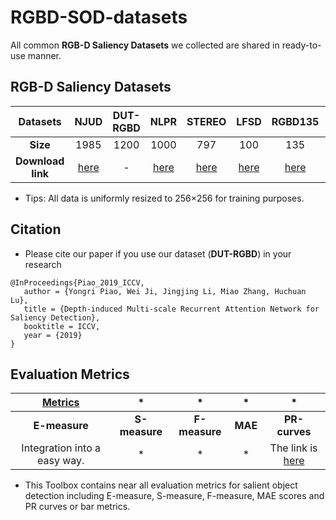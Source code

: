 # RGBD-SOD-datasets
All common **RGB-D Saliency Datasets** we collected are shared in ready-to-use manner.

## RGB-D Saliency Datasets
**Datasets** | NJUD | DUT-RGBD | NLPR | STEREO | LFSD | RGBD135 | SSD
:-: | :-: | :-: | :-: | :-: | :-: | :-: | :-:
**Size** | 1985 | 1200 | 1000 | 797 | 100 | 135 | 80| 
**Download link** | [here](https://pan.baidu.com/s/1o-kOaDVqjV_druBHjD3NAA) | - | [here](https://pan.baidu.com/s/1pocKI_KEvqWgsB16pzO6Yw) | [here](https://pan.baidu.com/s/1ISsDYT68LfQnhJPtgBFSyg) | [here](https://pan.baidu.com/s/1EHCvEwAOBP9_wwAm29SctQ) | [here](https://pan.baidu.com/s/1qZTr3EgA7SJjJW1wA1doTQ) | [here](https://pan.baidu.com/s/1zNL9-KSQwGILdAAfStMXWQ)|
+ Tips: All data is uniformly resized to 256×256 for training purposes.

## Citation
+ Please cite our paper if you use our dataset (**DUT-RGBD**) in your research
```
@InProceedings{Piao_2019_ICCV,       
   author = {Yongri Piao, Wei Ji, Jingjing Li, Miao Zhang, Huchuan Lu},   
   title = {Depth-induced Multi-scale Recurrent Attention Network for Saliency Detection},     
   booktitle = ICCV,     
   year = {2019}     
}  
```
## Evaluation Metrics
**[Metrics](https://github.com/jiwei0921/Saliency-Evaluation-Toolbox)** | * | * | * | *
:-: | :-: | :-: | :-: | :-:
**E-measure** | **S-measure** | **F-measure** | **MAE** | **PR-curves**| 
Integration into a easy way. | *| * | * | The link is [here](https://github.com/jiwei0921/Saliency-Evaluation-Toolbox)|
+ This Toolbox contains near all evaluation metrics for salient object detection including E-measure, S-measure, F-measure, MAE scores and PR curves or bar metrics.
